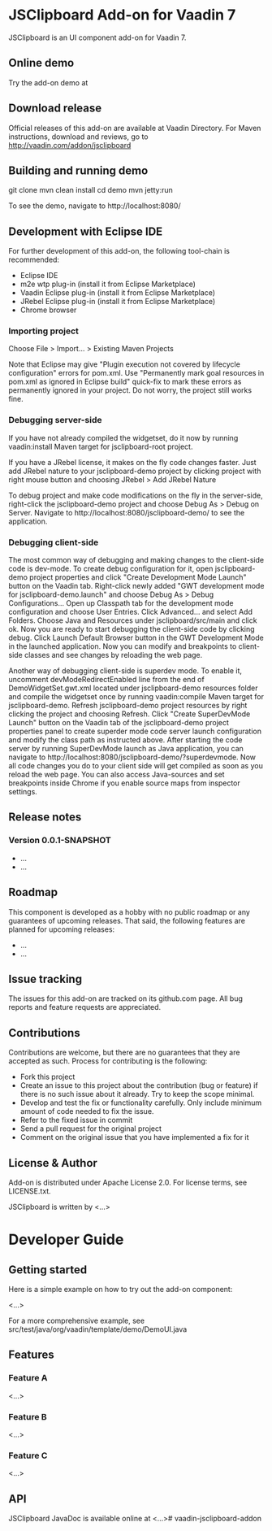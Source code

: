 # JSClipboard Add-on for Vaadin 7

JSClipboard is an UI component add-on for Vaadin 7.

## Online demo

Try the add-on demo at <url of the online demo>

## Download release

Official releases of this add-on are available at Vaadin Directory. For Maven instructions, download and reviews, go to http://vaadin.com/addon/jsclipboard

## Building and running demo

git clone <url of the JSClipboard repository>
mvn clean install
cd demo
mvn jetty:run

To see the demo, navigate to http://localhost:8080/

## Development with Eclipse IDE

For further development of this add-on, the following tool-chain is recommended:
- Eclipse IDE
- m2e wtp plug-in (install it from Eclipse Marketplace)
- Vaadin Eclipse plug-in (install it from Eclipse Marketplace)
- JRebel Eclipse plug-in (install it from Eclipse Marketplace)
- Chrome browser

### Importing project

Choose File > Import... > Existing Maven Projects

Note that Eclipse may give "Plugin execution not covered by lifecycle configuration" errors for pom.xml. Use "Permanently mark goal resources in pom.xml as ignored in Eclipse build" quick-fix to mark these errors as permanently ignored in your project. Do not worry, the project still works fine. 

### Debugging server-side

If you have not already compiled the widgetset, do it now by running vaadin:install Maven target for jsclipboard-root project.

If you have a JRebel license, it makes on the fly code changes faster. Just add JRebel nature to your jsclipboard-demo project by clicking project with right mouse button and choosing JRebel > Add JRebel Nature

To debug project and make code modifications on the fly in the server-side, right-click the jsclipboard-demo project and choose Debug As > Debug on Server. Navigate to http://localhost:8080/jsclipboard-demo/ to see the application.

### Debugging client-side

The most common way of debugging and making changes to the client-side code is dev-mode. To create debug configuration for it, open jsclipboard-demo project properties and click "Create Development Mode Launch" button on the Vaadin tab. Right-click newly added "GWT development mode for jsclipboard-demo.launch" and choose Debug As > Debug Configurations... Open up Classpath tab for the development mode configuration and choose User Entries. Click Advanced... and select Add Folders. Choose Java and Resources under jsclipboard/src/main and click ok. Now you are ready to start debugging the client-side code by clicking debug. Click Launch Default Browser button in the GWT Development Mode in the launched application. Now you can modify and breakpoints to client-side classes and see changes by reloading the web page. 

Another way of debugging client-side is superdev mode. To enable it, uncomment devModeRedirectEnabled line from the end of DemoWidgetSet.gwt.xml located under jsclipboard-demo resources folder and compile the widgetset once by running vaadin:compile Maven target for jsclipboard-demo. Refresh jsclipboard-demo project resources by right clicking the project and choosing Refresh. Click "Create SuperDevMode Launch" button on the Vaadin tab of the jsclipboard-demo project properties panel to create superder mode code server launch configuration and modify the class path as instructed above. After starting the code server by running SuperDevMode launch as Java application, you can navigate to http://localhost:8080/jsclipboard-demo/?superdevmode. Now all code changes you do to your client side will get compiled as soon as you reload the web page. You can also access Java-sources and set breakpoints inside Chrome if you enable source maps from inspector settings. 

 
## Release notes

### Version 0.0.1-SNAPSHOT
- ...
- ...

## Roadmap

This component is developed as a hobby with no public roadmap or any guarantees of upcoming releases. That said, the following features are planned for upcoming releases:
- ...
- ...

## Issue tracking

The issues for this add-on are tracked on its github.com page. All bug reports and feature requests are appreciated. 

## Contributions

Contributions are welcome, but there are no guarantees that they are accepted as such. Process for contributing is the following:
- Fork this project
- Create an issue to this project about the contribution (bug or feature) if there is no such issue about it already. Try to keep the scope minimal.
- Develop and test the fix or functionality carefully. Only include minimum amount of code needed to fix the issue.
- Refer to the fixed issue in commit
- Send a pull request for the original project
- Comment on the original issue that you have implemented a fix for it

## License & Author

Add-on is distributed under Apache License 2.0. For license terms, see LICENSE.txt.

JSClipboard is written by <...>

# Developer Guide

## Getting started

Here is a simple example on how to try out the add-on component:

<...>

For a more comprehensive example, see src/test/java/org/vaadin/template/demo/DemoUI.java

## Features

### Feature A

<...>

### Feature B

<...>

### Feature C

<...>

## API

JSClipboard JavaDoc is available online at <...># vaadin-jsclipboard-addon
